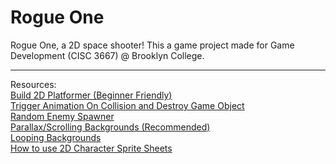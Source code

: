 # Rogue One
Rogue One, a 2D space shooter!
This a game project made for Game Development (CISC 3667) @ Brooklyn College.
<hr/>
Resources:<br/>
<a href="https://www.youtube.com/playlist?list=PLrnPJCHvNZuCVTz6lvhR81nnaf1a-b67U" target="_blank">Build 2D Platformer (Beginner Friendly)</a><br/>
<a href="https://youtu.be/wsYt271JzgE" target="_blank">Trigger Animation On Collision and Destroy Game Object</a><br/>
<a href="https://youtu.be/LolizpUd3QQ" target="_blank">Random Enemy Spawner</a><br/>
<a href="https://youtu.be/-6H-uYh80vc" target="_blank">Parallax/Scrolling Backgrounds (Recommended)</a><br/>
<a href="https://youtu.be/A5YSbgqr3sc" target="_blank">Looping Backgrounds</a><br/>
<a href="https://youtu.be/FXXc0hTWIMs" target="_blank">How to use 2D Character Sprite Sheets</a><br/>
